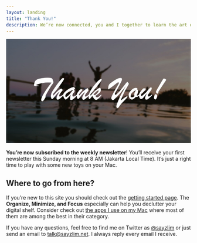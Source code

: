 ```yaml
---
layout: landing
title: "Thank You!"
description: We’re now connected, you and I together to learn the art of using Mac.
---
```


[ ![Thank You!][img] ](thank_you.jpg "Thank You!")

[img]: thank_you.jpg "Thank You!"

**You’re now subscribed to the weekly newsletter**! You’ll receive your first newsletter this Sunday morning at 8 AM (Jakarta Local Time). It’s just a right time to play with some new toys on your Mac.

## Where to go from here?

If you’re new to this site you should check out the [getting started page](http://sayzlim.net/start "Start - Sayz Lim"). The **Organize, Minimize, and Focus** especially can help you declutter your digital shelf. Consider check out [the apps I use on my Mac](http://sayzlim.net/apps "Apps Recommendations - Sayz Lim") where most of them are among the best in their category.

If you have any questions, feel free to find me on Twitter as [@sayzlim](https://twitter.com/sayzlim "Sayz Lim (sayzlim) on Twitter") or just send an email to [talk@sayzlim.net](mailto:talk@sayzlim.net). I always reply every email I receive.